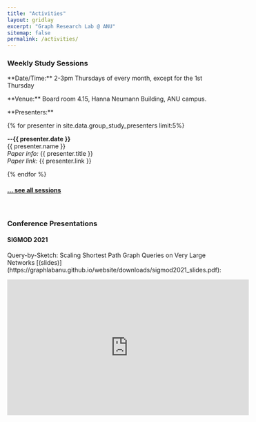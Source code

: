 ```yaml
---
title: "Activities"
layout: gridlay
excerpt: "Graph Research Lab @ ANU"
sitemap: false
permalink: /activities/
---
```


### Weekly Study Sessions

<p> </p>

<p>
  **Date/Time:** 2-3pm Thursdays of every month, except for the 1st Thursday
</p>

<p>**Venue:** Board room 4.15, Hanna Neumann Building, ANU campus.</p>

<p>**Presenters:**</p>

{% for presenter in site.data.group_study_presenters limit:5%}

**--{{ presenter.date }}** <br>
{{ presenter.name }}  
<em>Paper info:</em> {{ presenter.title }} <br>
<em>Paper link:</em> {{ presenter.link }} <br>
 
{% endfor %}

<p> </p>

<h4><a href="{{ site.url }}{{ site.baseurl }}/allsessions.html">... see all sessions</a></h4>

<br>






### Conference Presentations

<p> </p>

#### SIGMOD 2021 #### 
<p>Query-by-Sketch: Scaling Shortest Path Graph Queries on Very Large Networks [(slides)](https://graphlabanu.github.io/website/downloads/sigmod2021_slides.pdf):</p>
<iframe width="560" height="315" src="https://www.youtube.com/embed/zc5n2SsCtbQ" frameborder="0" allowfullscreen></iframe>


